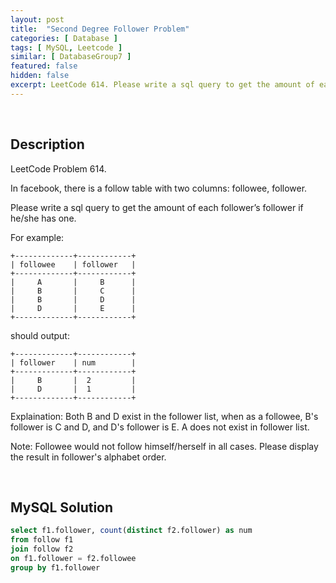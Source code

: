 ```yaml
---
layout: post
title:  "Second Degree Follower Problem"
categories: [ Database ]
tags: [ MySQL, Leetcode ]
similar: [ DatabaseGroup7 ]
featured: false
hidden: false
excerpt: LeetCode 614. Please write a sql query to get the amount of each follower’s follower if he/she has one.
---
```


<br />

## Description

LeetCode Problem 614. 

In facebook, there is a follow table with two columns: followee, follower.

Please write a sql query to get the amount of each follower’s follower if he/she has one.

For example:

```
+-------------+------------+
| followee    | follower   |
+-------------+------------+
|     A       |     B      |
|     B       |     C      |
|     B       |     D      |
|     D       |     E      |
+-------------+------------+
```

should output:

```
+-------------+------------+
| follower    | num        |
+-------------+------------+
|     B       |  2         |
|     D       |  1         |
+-------------+------------+
```

Explaination: Both B and D exist in the follower list, when as a followee, B's follower is C and D, and D's follower is E. A does not exist in follower list.
 

Note: Followee would not follow himself/herself in all cases. Please display the result in follower's alphabet order.

<br />

## MySQL Solution


```sql
select f1.follower, count(distinct f2.follower) as num 
from follow f1 
join follow f2 
on f1.follower = f2.followee 
group by f1.follower
```
